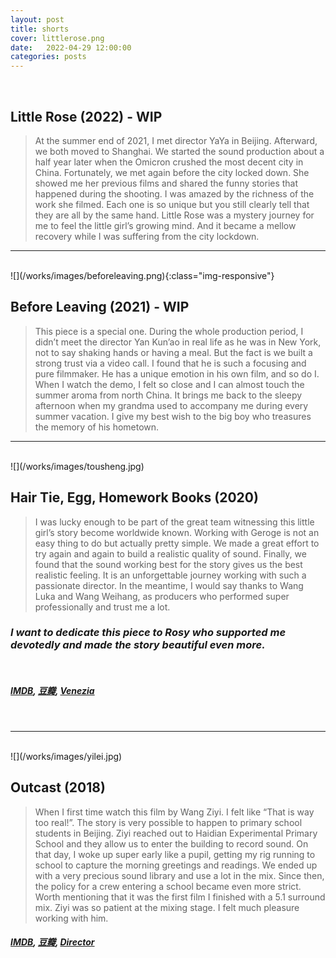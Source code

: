 ```yaml
---
layout: post
title: shorts
cover: littlerose.png
date:   2022-04-29 12:00:00
categories: posts
---
```

<br>

## Little Rose (2022) - WIP
 
> At the summer end of 2021, I met director YaYa in Beijing. Afterward, we both moved to Shanghai. We started the sound production about a half year later when the Omicron crushed the most decent city in China. Fortunately, we met again before the city locked down. She showed me her previous films and shared the funny stories that happened during the shooting. I was amazed by the richness of the work she filmed. Each one is so unique but you still clearly tell that they are all by the same hand. Little Rose was a mystery journey for me to feel the little girl’s growing mind. And it became a mellow recovery while I was suffering from the city lockdown. 

<hr/>
<br>
![](/works/images/beforeleaving.png){:class="img-responsive"}

## Before Leaving (2021) - WIP

> This piece is a special one. During the whole production period, I didn’t meet the director Yan Kun’ao in real life as he was in New York, not to say shaking hands or having a meal. But the fact is we built a strong trust via a video call. I found that he is such a focusing and pure filmmaker. He has a unique emotion in his own film, and so do I. When I watch the demo, I felt so close and I can almost touch the summer aroma from north China. It brings me back to the sleepy afternoon when my grandma used to accompany me during every summer vacation. I give my best wish to the big boy who treasures the memory of his hometown. 

<hr/>
<br>
![](/works/images/tousheng.jpg)

## Hair Tie, Egg, Homework Books (2020)

> I was lucky enough to be part of the great team witnessing this little girl’s story become worldwide known. Working with Geroge is not an easy thing to do but actually pretty simple. We made a great effort to try again and again to build a realistic quality of sound. Finally, we found that the sound working best for the story gives us the best realistic feeling. It is an unforgettable journey working with such a passionate director. In the meantime, I would say thanks to Wang Luka and Wang Weihang, as producers who performed super professionally and trust me a lot.

### *I want to dedicate this piece to Rosy who supported me devotedly and made the story beautiful even more.*
<br>

##### [IMDB](https://www.imdb.com/title/tt13986798/?ref_=ext_shr_lnk), [豆瓣](https://movie.douban.com/subject/35165134/), [Venezia](https://www.labiennale.org/en/cinema/2021/lineup/orizzonti/tou-sheng-ji-dan-zuo-ye-ben-hair-tie-egg-homework-books)
<br>
<hr/>
<br>
![](/works/images/yilei.jpg)

## Outcast (2018)

> When I first time watch this film by Wang Ziyi. I felt like “That is way too real!”. The story is very possible to happen to primary school students in Beijing. Ziyi reached out to Haidian Experimental Primary School and they allow us to enter the building to record sound. On that day, I woke up super early like a pupil, getting my rig running to school to capture the morning greetings and readings. We ended up with a very precious sound library and use a lot in the mix. Since then, the policy for a crew entering a school became even more strict. Worth mentioning that it was the first film I finished with a 5.1 surround mix. Ziyi was so patient at the mixing stage. I felt much pleasure working with him. 

##### [IMDB](https://www.imdb.com/title/tt13986798/?ref_=ext_shr_lnk), [豆瓣](https://movie.douban.com/subject/33468285/), [Director](https://wangziyifilm.com/en/)